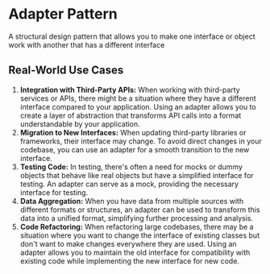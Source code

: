 # Adapter Pattern
A structural design pattern that allows you to make one interface or object work with another that has a different interface

## Real-World Use Cases

1. **Integration with Third-Party APIs:** When working with third-party services or APIs, there might be a situation where they have a different interface compared to your application. Using an adapter allows you to create a layer of abstraction that transforms API calls into a format understandable by your application.
2. **Migration to New Interfaces:** When updating third-party libraries or frameworks, their interface may change. To avoid direct changes in your codebase, you can use an adapter for a smooth transition to the new interface.
3. **Testing Code:** In testing, there's often a need for mocks or dummy objects that behave like real objects but have a simplified interface for testing. An adapter can serve as a mock, providing the necessary interface for testing.
4. **Data Aggregation:** When you have data from multiple sources with different formats or structures, an adapter can be used to transform this data into a unified format, simplifying further processing and analysis.
5. **Code Refactoring:** When refactoring large codebases, there may be a situation where you want to change the interface of existing classes but don't want to make changes everywhere they are used. Using an adapter allows you to maintain the old interface for compatibility with existing code while implementing the new interface for new code.
